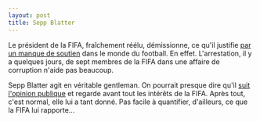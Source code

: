 ```yaml
---
layout: post
title: Sepp Blatter
---
```

Le président de la FIFA, fraîchement réélu, démissionne, ce qu'il
justifie [par un manque de soutien](http://www.dailymotion.com/video/x2sg1qv_fifa-joseph-blatter-annonce-sa-demission_news)
dans le monde du football. En effet. L'arrestation, il y a quelques
jours, de sept membres de la FIFA dans une affaire de corruption n'aide
pas beaucoup.

Sepp Blatter agit en véritable gentleman. On pourrait presque dire qu'il
[suit l'opinion publique](http://bleacherreport.com/articles/2482541-john-oliver-back-to-destroy-fifa-a-2nd-time-on-last-week-tonight-after-election)
et regarde avant tout les intérêts de la FIFA. Après tout, c'est normal,
elle lui a tant donné. Pas facile à quantifier, d'ailleurs, ce que la
FIFA lui rapporte...
